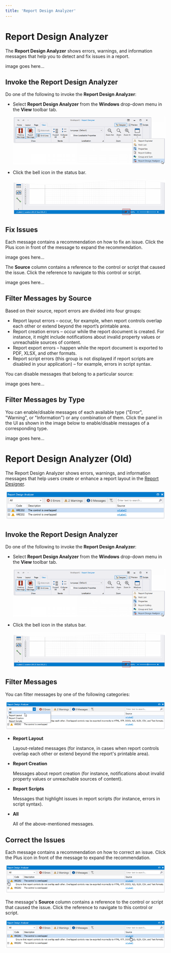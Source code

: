 ```yaml
---
title: 'Report Design Analyzer'
---
```

# Report Design Analyzer

The **Report Design Analyzer** shows errors, warnings, and information messages that help you to detect and fix issues in a report.

image goes here...

## Invoke the Report Design Analyzer

Do one of the following to invoke the **Report Design Analyzer**:

* Select **Report Design Analyzer** from the **Windows** drop-down menu in the **View** toolbar tab.

    ![](../../../../../images/eurd-report-design-analyzer-invoke-from-toolbar.png)

* Click the bell icon in the status bar.

    ![](../../../../../images/eurd-report-design-analyzer-invoke-with-bell.png)

## Fix Issues

Each message contains a recommendation on how to fix an issue. Click the Plus icon in front of the message to expand the recommendation.

image goes here...

The **Source** column contains a reference to the control or script that caused the issue. Click the reference to navigate to this control or script.

image goes here...

## Filter Messages by Source

Based on their source, report errors are divided into four groups:

* Report layout errors – occur, for example, when report controls overlap each other or extend beyond the report’s printable area.
* Report creation errors – occur while the report document is created. For instance, it might include notifications about invalid property values or unreachable sources of content.
* Report export errors – happen while the report document is exported to PDF, XLSX, and other formats.
* Report script errors (this group is not displayed if report scripts are disabled in your application) – for example, errors in script syntax.

You can disable messages that belong to a particular source:

image goes here...

## Filter Messages by Type

You can enable/disable messages of each available type ("Error", "Warning", or "Information") or any combination of them. Click the panel in the UI as shown in the image below to enable/disable messages of a corresponding type.

image goes here...

# Report Design Analyzer (Old)

The Report Design Analyzer shows errors, warnings, and information messages that help users create or enhance a report layout in the [Report Designer](../../../report-designer-for-winforms.md).

![](../../../../../images/eurd-report-design-analyzer-win.png)

## Invoke the Report Design Analyzer

Do one of the following to invoke the **Report Design Analyzer**:

* Select **Report Design Analyzer** from the **Windows** drop-down menu in the **View** toolbar tab.

    ![](../../../../../images/eurd-report-design-analyzer-invoke-from-toolbar.png)

* Click the bell icon in the status bar.

    ![](../../../../../images/eurd-report-design-analyzer-invoke-with-bell.png)

## Filter Messages

You can filter messages by one of the following categories:

![](../../../../../images/eurd-report-design-analyzer-filter-messages.png)

* **Report Layout**

    Layout-related messages (for instance, in cases when report controls overlap each other or extend beyond the report's printable area).

* **Report Creation**

    Messages about report creation (for instance, notifications about invalid property values or unreachable sources of content).

* **Report Scripts**

    Messages that highlight issues in report scripts (for instance, errors in script syntax).

* **All**

    All of the above-mentioned messages.

## Correct the Issues

Each message contains a recommendation on how to correct an issue. Click the Plus icon in front of the message to expand the recommendation.

![](../../../../../images/eurd-report-design-analyzer-expand-message.png)

The message's **Source** column contains a reference to the control or script that caused the issue. Click the reference to navigate to this control or script.

![](../../../../../images/eurd-report-design-analyzer-navigate-to-control.png)
